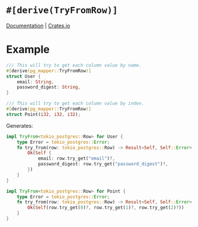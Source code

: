 # `#[derive(TryFromRow)]`

[Documentation](https://docs.rs/pg_mapper) | [Crates.io](https://crates.io/crates/pg_mapper)

# Example
```rust
/// This will try to get each column value by name.
#[derive(pg_mapper::TryFromRow)]
struct User {
    email: String,
    password_digest: String,
}

/// This will try to get each column value by index.
#[derive(pg_mapper::TryFromRow)]
struct Point(i32, i32, i32);
```

Generates:
```rust
impl TryFrom<tokio_postgres::Row> for User {
    type Error = tokio_postgres::Error;
    fn try_from(row: tokio_postgres::Row) -> Result<Self, Self::Error> {
        Ok(Self {
            email: row.try_get("email")?,
            password_digest: row.try_get("password_digest")?,
        })
    }
}

impl TryFrom<tokio_postgres::Row> for Point {
    type Error = tokio_postgres::Error;
    fn try_from(row: tokio_postgres::Row) -> Result<Self, Self::Error> {
        Ok(Self(row.try_get(0)?, row.try_get(1)?, row.try_get(2)?))
    }
}
```
